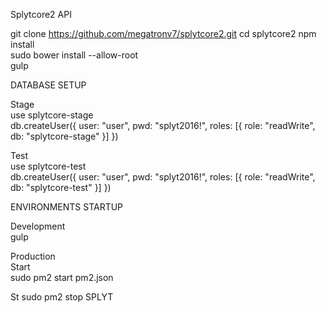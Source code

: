 Splytcore2 API

git clone https://github.com/megatronv7/splytcore2.git
cd splytcore2
npm install  
sudo bower install --allow-root  
gulp  

DATABASE SETUP  

Stage  
use splytcore-stage  
db.createUser({ user: "user", pwd: "splyt2016!", roles: [{ role: "readWrite", db: "splytcore-stage" }] })  

Test  
use splytcore-test   
db.createUser({ user: "user", pwd: "splyt2016!", roles: [{ role: "readWrite", db: "splytcore-test" }] })  



ENVIRONMENTS STARTUP  

Development  
gulp  

Production  
Start  
sudo pm2 start pm2.json  

St
sudo pm2 stop SPLYT






